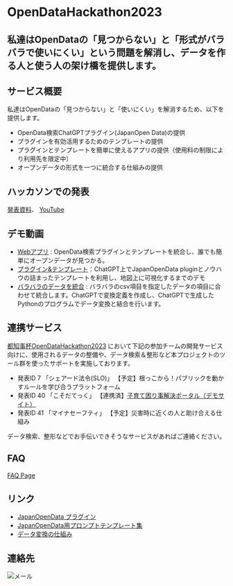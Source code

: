 # OpenDataHackathon2023

## 私達はOpenDataの「見つからない」と「形式がバラバラで使いにくい」という問題を解消し、データを作る人と使う人の架け橋を提供します。


## サービス概要
私達はOpenDataの「見つからない」と「使いにくい」を解消するため、以下を提供します。
- OpenData検索ChatGPTプラグイン(JapanOpen Data)の提供
- プラグインを有効活用するためのテンプレートの提供
- プラグインとテンプレートを簡単に使えるアプリの提供（使用料の制限により利用先を限定中）
- オープンデータの形式を一つに統合する仕組みの提供

## ハッカソンでの発表
[発表資料](OpenData-Bridge_ODH23_0910.pdf)、
[YouTube](https://youtu.be/5fV69rdVWEc)

## デモ動画
- [Webアプリ](https://youtu.be/JeJejE0zTpw) : OpenData検索プラグインとテンプレートを統合し、誰でも簡単にオープンデータが見つかる。
- [プラグイン&テンプレート](https://youtu.be/yfqMH_vYTvU)：ChatGPT上でJapanOpenData pluginとノウハウの詰まったテンプレートを利用し、地図上に可視化するまでのデモ
- [バラバラのデータを統合](https://youtu.be/GS9HADN9fh8) : バラバラのcsv項目を指定したデータの項目に合わせて統合します。ChatGPTで変換定義を作成し、ChatGPTで生成したPythonのプログラムでデータ変換と結合を行います。

## 連携サービス
[都知事杯OpenDataHackathon2023](https://odhackathon.metro.tokyo.lg.jp/) において下記の参加チームの開発サービス向けに、使用されるデータの整備や、データ検索＆整形など本プロジェクトのツール群を使ったサポートを実施しております。
- 発表ID 7  「シェアード法令(SLO)」 【予定】根っこから！パブリックを動かすルールを学び合うプラットフォーム
- 発表ID 40 「こそだてっく」  【連携済】[子育て困り事解決ポータル（デモサイト）](https://preview.studio.site/live/V5a7JbynqR)
- 発表ID 41 「マイナセーフティ」 【予定】災害時に近くの人と助け合える仕組み

データ検索、整形などでお手伝いできそうなサービスがあればご連絡ください。


## FAQ
[FAQ Page](Sep10-2023_FAQ.md)

## リンク
- [JapanOpenData プラグイン](https://github.com/FooQoo/japan-opendata-chatgpt-plugin/blob/develop/docs/usage.md)
- [JapanOpenData用プロンプトテンプレート集](https://github.com/dx-junkyard/OpenDataHackathon2023/tree/main/prompt_template)
- [データ変換の仕組み](https://github.com/dx-junkyard/OpenData-Bridge-DataNorm)

## 連絡先
![メール](em_add.png)
